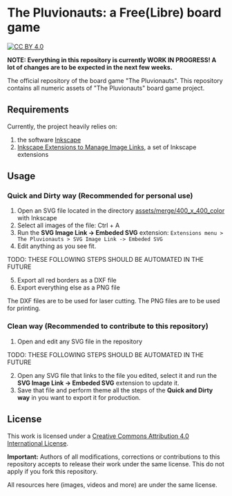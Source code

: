 # The Pluvionauts: a Free(Libre) board game

[![CC BY 4.0](https://img.shields.io/badge/License-CC%20BY%204.0-lightgrey.svg)](http://creativecommons.org/licenses/by/4.0/)

**NOTE: Everything in this repository is currently WORK IN PROGRESS! A lot of changes are to be expected in the next few weeks.**

The official repository of the board game "The Pluvionauts".
This repository contains all numeric assets of "The Pluvionauts" board game project.

## Requirements

Currently, the project heavily relies on:

1. the software [Inkscape](https://inkscape.org/)
2. [Inkscape Extensions to Manage Image Links](https://github.com/pluvionauts/inkscape_manage_image_links#inkscape-extensions-to-manage-image-links), a set of Inkscape extensions

## Usage

### Quick and Dirty way (Recommended for personal use)

1. Open an SVG file located in the directory [assets/merge/400_x_400_color](assets/merge/400_x_400_color) with Inkscape
2. Select all images of the file: Ctrl + A
3. Run the **SVG Image Link -> Embeded SVG** extension: `Extensions menu > The Pluvionauts > SVG Image Link -> Embeded SVG`
4. Edit anything as you see fit.

TODO: THESE FOLLOWING STEPS SHOULD BE AUTOMATED IN THE FUTURE

5. Export all red borders as a DXF file
6. Export everything else as a PNG file

The DXF files are to be used for laser cutting.
The PNG files are to be used for printing.

### Clean way (Recommended to contribute to this repository)

1. Open and edit any SVG file in the repository

TODO: THESE FOLLOWING STEPS SHOULD BE AUTOMATED IN THE FUTURE

2. Open any SVG file that links to the file you edited, select it and run the **SVG Image Link -> Embeded SVG** extension to update it.
3. Save that file and perform theme all the steps of the **Quick and Dirty way** in you want to export it for production.

## License

This work is licensed under a [Creative Commons Attribution 4.0 International License](http://creativecommons.org/licenses/by/4.0/).

**Important:** Authors of all modifications, corrections or contributions to this repository accepts to release their work under the same license. 
This do not apply if you fork this repository.

All resources here (images, videos and more) are under the same license.

